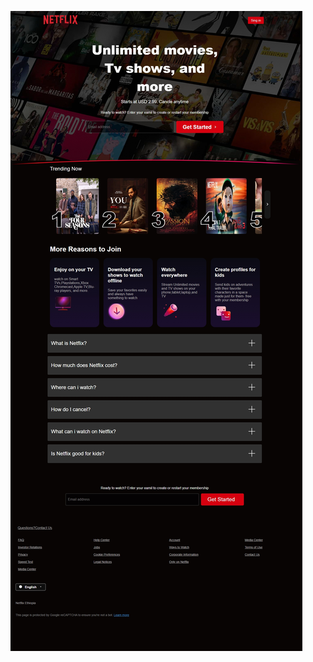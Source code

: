 ![image_url](https://github.com/BlenB-dev/Netflix-Landingpage/blob/main/netflix-landing-page.jpeg?raw=true)
